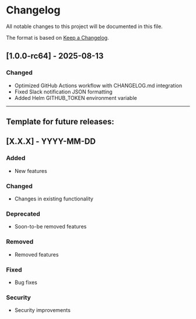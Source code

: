 # Changelog

All notable changes to this project will be documented in this file.

The format is based on [Keep a Changelog](https://keepachangelog.com/en/1.0.0/).

## [1.0.0-rc64] - 2025-08-13

### Changed
- Optimized GitHub Actions workflow with CHANGELOG.md integration
- Fixed Slack notification JSON formatting
- Added Helm GITHUB_TOKEN environment variable


---

## Template for future releases:

## [X.X.X] - YYYY-MM-DD

### Added
- New features

### Changed  
- Changes in existing functionality

### Deprecated
- Soon-to-be removed features

### Removed
- Removed features

### Fixed
- Bug fixes

### Security
- Security improvements
